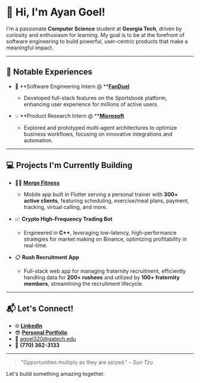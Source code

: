 # 🚀 Hi, I'm Ayan Goel!

I'm a passionate **Computer Science** student at **Georgia Tech**, driven by curiosity and enthusiasm for learning. My goal is to be at the forefront of software engineering to build powerful, user-centric products that make a meaningful impact.

---

## 🌟 Notable Experiences

* 🎯 \*\*Software Engineering Intern @ \*\***[FanDuel](https://www.fanduel.com/)**

  * Developed full-stack features on the Sportsbook platform, enhancing user experience for millions of active users.

* 💡 \*\*Product Research Intern @ \*\***[Microsoft](https://www.microsoft.com)**

  * Explored and prototyped multi-agent architectures to optimize business workflows, focusing on innovative integrations and automation.

---

## 💻 Projects I'm Currently Building

* 🏋️‍♂️ **[Merge Fitness](https://ayangoel.net/projects/merge-fitness)**

  * Mobile app built in Flutter serving a personal trainer with **300+ active clients**, featuring scheduling, exercise/meal plans, payment, tracking, virtual calling, and more.
  
* 📈 **Crypto High-Frequency Trading Bot**

  * Engineered in **C++**, leveraging low-latency, high-performance strategies for market making on Binance, optimizing profitability in real-time.

* 📋 **Rush Recruitment App**

  * Full-stack web app for managing fraternity recruitment, efficiently handling data for **200+ rushees** and utilized by **100+ fraternity members**, streamlining the recruitment lifecycle.

---

## 📬 Let's Connect!

* 🌐 **[LinkedIn](https://www.linkedin.com/in/ayan-goel)** 
* 😎 **[Personal Portfolio](https://ayangoel.net)** 
* 📧 [agoel320@gatech.edu](mailto:agoel320@gatech.edu)
* 📱 **(770) 362-3133**

---

> "Opportunities multiply as they are seized." – *Sun Tzu*

Let's build something amazing together.
